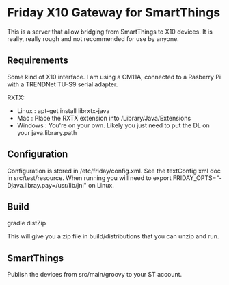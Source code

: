 Friday X10 Gateway for SmartThings
==================================


This is a server that allow bridging from SmartThings to X10 devices. It is really, really rough
and not recommended for use by anyone.

Requirements
------------

Some kind of X10 interface. I am using a CM11A, connected to a Rasberry Pi with a TRENDNet TU-S9 
serial adapter.

RXTX: 
 * Linux : apt-get install librxtx-java
 * Mac : Place the RXTX extension into /Library/Java/Extensions
 * Windows : You're on your own. Likely you just need to put the DL on your java.library.path

Configuration
-------------

Configuration is stored in /etc/friday/config.xml. See the textConfig xml doc in src/test/resource.
When running you will need to export FRIDAY_OPTS="-Djava.libray.pay=/usr/lib/jni" on Linux. 

Build
-----

gradle distZip
 
This will give you a zip file in build/distributions that you can unzip and run.

SmartThings
-----------

Publish the devices from src/main/groovy to your ST account.